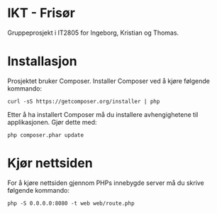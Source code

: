 IKT - Frisør
===========

Gruppeprosjekt i IT2805 for Ingeborg, Kristian og Thomas.


Installasjon
============

Prosjektet bruker Composer. Installer Composer ved å kjøre følgende kommando:

    curl -sS https://getcomposer.org/installer | php

Etter å ha installert Composer må du installere avhengighetene til applikasjonen. Gjør dette med:

    php composer.phar update

Kjør nettsiden
==============

For å kjøre nettsiden gjennom PHPs innebygde server må du skrive følgende kommando:

    php -S 0.0.0.0:8080 -t web web/route.php